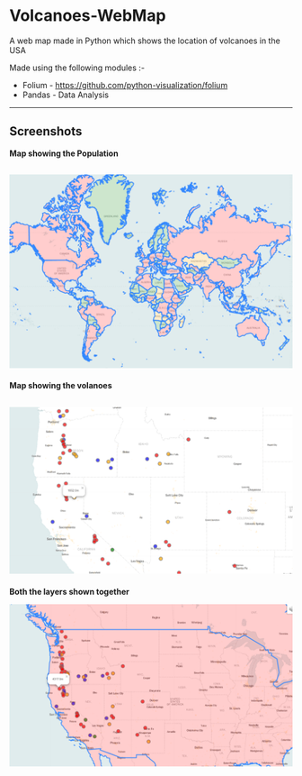 # Volcanoes-WebMap
A web map made in Python which shows the location of volcanoes in the USA

Made using the following modules :-

* Folium - https://github.com/python-visualization/folium
* Pandas - Data Analysis
----
## Screenshots ##

__Map showing the Population__

![Alt text](/Screenshots/img1.PNG?raw=true)
----
__Map showing the volanoes__

![Alt text](/Screenshots/img2.PNG?raw=true)
----

__Both the layers shown together__

![Alt text](/Screenshots/img3.PNG?raw=true)
